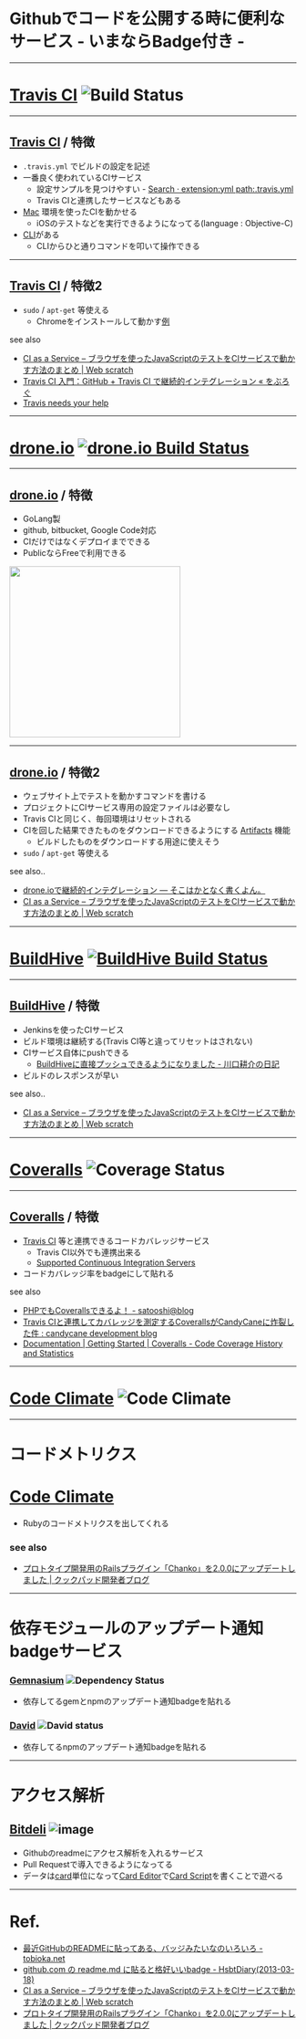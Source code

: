 # Githubでコードを公開する時に便利なサービス - いまならBadge付き -


----

# [Travis CI][] ![Build Status](https://travis-ci.org/azu/Browser_CI_as_a_Service.png?branch=master)


----

## [Travis CI][] / 特徴

* ``.travis.yml`` でビルドの設定を記述
* 一番良く使われているCIサービス
	* 設定サンプルを見つけやすい - [Search · extension:yml path:.travis.yml](https://github.com/search?q=extension%3Ayml+path%3A.travis.yml&amp;type=Code&amp;ref=searchresults "Search · extension:yml path:.travis.yml")
	* Travis CIと連携したサービスなどもある
* [Mac](http://about.travis-ci.org/blog/introducing-mac-ios-rubymotion-testing/ "Mac, iOS") 環境を使ったCIを動かせる
	* iOSのテストなどを実行できるようになってる(language : Objective-C)
* [CLI](https://github.com/travis-ci/travis "CLI and Ruby library)")がある
	* CLIからひと通りコマンドを叩いて操作できる

---- 

## [Travis CI][] / 特徴2

* ``sudo`` / ``apt-get`` 等使える
	* Chromeをインストールして動かす[例](http://efcl.info/2013/0321/res3234/ "CI as a Service – ブラウザを使ったJavaScriptのテストをCIサービスで動かす方法のまとめ | Web scratch")

see also

* [CI as a Service – ブラウザを使ったJavaScriptのテストをCIサービスで動かす方法のまとめ | Web scratch]
* [Travis CI 入門：GitHub + Travis CI で継続的インテグレーション « をぶろぐ](http://tetsuwo.tumblr.com/post/44706350593/github-travis-continuous-integration "Travis CI 入門：GitHub + Travis CI で継続的インテグレーション « をぶろぐ")
* [Travis needs your help](https://love.travis-ci.org/ "Travis needs your help")

----

# [drone.io][] [![drone.io Build Status](https://drone.io/github.com/azu/Browser_CI_as_a_Service/status.png)](https://drone.io/github.com/azu/Browser_CI_as_a_Service/latest)

----

## [drone.io][] / 特徴

* GoLang製
* github, bitbucket, Google Code対応
* CIだけではなくデプロイまでできる
* PublicならFreeで利用できる

<img src="http://efcl.info/wp-content/uploads/2013/03/repogitoriesAdmin-azu-2013-03-20-18-43-45.jpg" height="300px" />

---

## [drone.io][] / 特徴2

* ウェブサイト上でテストを動かすコマンドを書ける
* プロジェクトにCIサービス専用の設定ファイルは必要なし
* Travis CIと同じく、毎回環境はリセットされる
* CIを回した結果できたものをダウンロードできるようにする [Artifacts](http://docs.drone.io/artifacts.html "Artifacts") 機能
	* ビルドしたものをダウンロードする用途に使えそう
* ``sudo`` / ``apt-get`` 等使える

see also..

* [drone.ioで継続的インテグレーション — そこはかとなく書くよん。](http://tdoc.info/blog/2013/04/02/droneio.html "drone.ioで継続的インテグレーション — そこはかとなく書くよん。")
* [CI as a Service – ブラウザを使ったJavaScriptのテストをCIサービスで動かす方法のまとめ | Web scratch]

----

# [BuildHive][] [![BuildHive Build Status](https://buildhive.cloudbees.com/job/azu/job/Browser_CI_as_a_Service/badge/icon)](https://buildhive.cloudbees.com/job/azu/job/Browser_CI_as_a_Service/)

----

## [BuildHive][] / 特徴

* Jenkinsを使ったCIサービス
* ビルド環境は継続する(Travis CI等と違ってリセットはされない)
* CIサービス自体にpushできる
	* [BuildHiveに直接プッシュできるようになりました - 川口耕介の日記](http://d.hatena.ne.jp/kkawa/20120604/p1 "BuildHiveに直接プッシュできるようになりました - 川口耕介の日記")
* ビルドのレスポンスが早い


see also..

* [CI as a Service – ブラウザを使ったJavaScriptのテストをCIサービスで動かす方法のまとめ | Web scratch]

----

# [Coveralls][] ![Coverage Status](https://coveralls.io/repos/sferik/twitter/badge.png?branch=master)


----

## [Coveralls] / 特徴

* [Travis CI][] 等と連携できるコードカバレッジサービス
	* Travis CI以外でも連携出来る
	* [Supported Continuous Integration Servers](https://coveralls.io/docs/supported_continuous_integration "Supported Continuous Integration Servers")
* コードカバレッジ率をbadgeにして貼れる

see also

* [PHPでもCoverallsできるよ！ - satooshi@blog](http://blog.satooshi.jp/blog/2013/04/20/phper-now-can-use-coveralls/ "PHPでもCoverallsできるよ！ - satooshi@blog")
* [Travis CIと連携してカバレッジを測定するCoverallsがCandyCaneに炸裂した件 : candycane development blog](http://blog.candycane.jp/archives/1910 "Travis CIと連携してカバレッジを測定するCoverallsがCandyCaneに炸裂した件 : candycane development blog")
* [Documentation | Getting Started | Coveralls - Code Coverage History and Statistics](https://coveralls.io/docs "Documentation | Getting Started | Coveralls - Code Coverage History and Statistics")


----

# [Code Climate](https://codeclimate.com/ "Code Climate. Hosted static analysis for Ruby source code.") ![Code Climate](https://codeclimate.com/github/sferik/twitter.png)

----

# コードメトリクス

# [Code Climate](https://codeclimate.com/ "Code Climate. Hosted static analysis for Ruby source code.") 

* Rubyのコードメトリクスを出してくれる

### see also

* [プロトタイプ開発用のRailsプラグイン「Chanko」を2.0.0にアップデートしました | クックパッド開発者ブログ](http://techlife.cookpad.com/2013/04/10/chanko200/ "プロトタイプ開発用のRailsプラグイン「Chanko」を2.0.0にアップデートしました | クックパッド開発者ブログ")

----

# 依存モジュールのアップデート通知badgeサービス

### [Gemnasium][] ![Dependency Status](https://gemnasium.com/sferik/twitter.png?travis)

* 依存してるgemとnpmのアップデート通知badgeを貼れる

### [David][] ![David status](https://david-dm.org/bower/bower/dev-status.png)

* 依存してるnpmのアップデート通知badgeを貼れる

----

# アクセス解析

## [Bitdeli] ![image](https://bitdeli.com/assets/img/bitdeli_github_badge.png)

* Githubのreadmeにアクセス解析を入れるサービス
* Pull Requestで導入できるようになってる
* データは[card](https://bitdeli.com/docs/overview.html "card")単位になって[Card Editor](https://bitdeli.com/docs/editor.html#editor "Card Editor")で[Card Script](https://bitdeli.com/docs/overview.html "Card Script")を書くことで遊べる

----

# Ref.

* [最近GitHubのREADMEに貼ってある、バッジみたいなのいろいろ - tobioka.net](http://tobioka.net/791 "最近GitHubのREADMEに貼ってある、バッジみたいなのいろいろ - tobioka.net")
* [github.com の readme.md に貼ると格好いいbadge - HsbtDiary(2013-03-18)](http://www.hsbt.org/diary/20130318.html#p01 "github.com の readme.md に貼ると格好いいbadge - HsbtDiary(2013-03-18)")
* [CI as a Service – ブラウザを使ったJavaScriptのテストをCIサービスで動かす方法のまとめ | Web scratch]
* [プロトタイプ開発用のRailsプラグイン「Chanko」を2.0.0にアップデートしました | クックパッド開発者ブログ](http://techlife.cookpad.com/2013/04/10/chanko200/ "プロトタイプ開発用のRailsプラグイン「Chanko」を2.0.0にアップデートしました | クックパッド開発者ブログ")

[Bitdeli]: https://bitdeli.com/free  "Custom Analytics Made Easy"
[CI as a Service – ブラウザを使ったJavaScriptのテストをCIサービスで動かす方法のまとめ | Web scratch]: http://efcl.info/2013/0321/res3234/  "CI as a Service Travis"
[Travis CI]: https://travis-ci.org/  "Travis CI - Free Hosted Continuous Integration Platform for the Open Source Community"
[drone.io]: https://drone.io/  "Hosted Continuous Integration and Deployment for your Github, Bitbucket and Google Code projects. Supports 12+ languages including Node, Scala, Dart, and Golang."
[BuildHive]: https://buildhive.cloudbees.com/  "BuildHive: Cloud Continuous Integration"
[Jepso CI]: https://jepso-ci.com/  "JEPSO CI"
[testling-ci]: https://ci.testling.com/  "testling-ci"
[Coveralls]: https://coveralls.io/  "Your Repositories | Coveralls - Code Coverage History and Statistics"
[Gemnasium]: https://gemnasium.com/  "Gemnasium keeps you up to date on the gems that matter to you. We parse your Ruby projects’ gem dependencies and notify you when new versions are released."
[David]: https://david-dm.org/  "Identifies your out of date project dependencies and shows the latest version you need to upgrade to"
